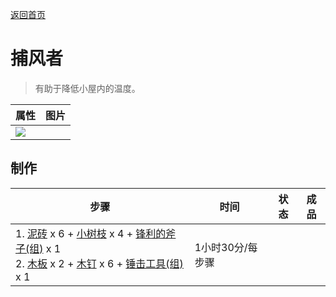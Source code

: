 [返回首页](index.md)  
# 捕风者  
> 有助于降低小屋内的温度。  
  
  属性  |   图片   
 ----  |  ----:   
   |  ![](Sprite/undefined.png)   
  
## 制作  
步骤  |  时间  |  状态  |  成品  
----  |  ----  |  ----  |  ----  
1. [泥砖](MudBrick.md) x 6 + [小树枝](Sticks.md) x 4 + [锋利的斧子(组)](GpTag_AxeAdv.md) x 1<br>2. [木板](Plank.md) x 2 + [木钉](Treenail.md) x 6 + [锤击工具(组)](GpTag_Hammer.md) x 1  |  1小时30分/每步骤  |    |    
